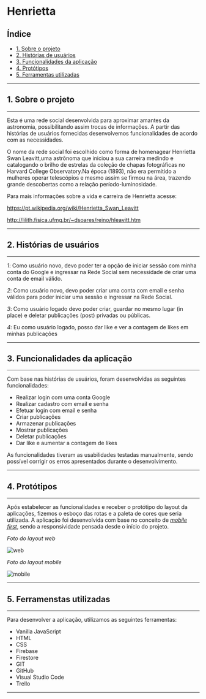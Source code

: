 # Henrietta

## Índice

* [1. Sobre o projeto](#1-sobre-o-projeto)
* [2. Histórias de usuários](#2-historias-de-usuarios)
* [3. Funcionalidades da aplicação](#3-funcionalidades-da-aplicação)
* [4. Protótipos](#4-prototipos)
* [5. Ferramentas utilizadas](#5-ferramentas-utilizadas)

***

## 1. Sobre o projeto
***

Esta é uma rede social desenvolvida para aproximar amantes da astronomia, possibilitando assim trocas de informações. A partir das histórias de usuários fornecidas desenvolvemos funcionalidades de acordo com as necessidades.

O nome da rede social foi escolhido como forma de homenagear Henrietta Swan Leavitt,uma astrônoma que iniciou a sua carreira medindo e catalogando o brilho de estrelas da coleção de chapas fotográficas no Harvard College Observatory.Na época (1893), não era permitido a mulheres operar telescópios e mesmo assim se firmou na área, trazendo grande descobertas como a relação período-luminosidade. 

Para mais informações sobre a vida e carreira de Henrietta acesse: 

https://pt.wikipedia.org/wiki/Henrietta_Swan_Leavitt

http://lilith.fisica.ufmg.br/~dsoares/reino/hleavitt.htm

***
## 2. Histórias de usuários
***

_1_: Como usuário novo, devo poder ter a opção de iniciar sessão com minha conta do Google e ingressar na Rede Social sem necessidade de criar uma conta de email válido.

_2_: Como usuário novo, devo poder criar uma conta com email e senha válidos para poder iniciar uma sessão e ingressar na Rede Social.

_3_: Como usuário logado devo poder criar, guardar no mesmo lugar (in place) e deletar publicações (post) privadas ou públicas.

_4_: Eu como usuário logado, posso dar like e ver a contagem de likes em minhas publicações

***
## 3. Funcionalidades da aplicação
***

Com base nas histórias de usuários, foram desenvolvidas as seguintes funcionalidades:

* Realizar login com uma conta Google
* Realizar cadastro com email e senha
* Efetuar login com email e senha
* Criar publicações
* Armazenar publicações
* Mostrar publicações
* Deletar publicações
* Dar like e aumentar a contagem de likes

As funcionalidades tiveram as usabilidades testadas manualmente, sendo possível corrigir os erros apresentados durante o desenvolvimento.

***
## 4. Protótipos
***

Após estabelecer as funcionalidades e receber o protótipo do layout da aplicações, fizemos o esboço das rotas e a paleta de cores que seria utilizada. A aplicação foi desenvolvida com base no conceito de [_mobile first_](ttps://tableless.com.br/obile-first-a-arte-de-pensar-cm-foco/), sendo a responsividade pensada desde o início do projeto.

_Foto do layout web_

![web]()

_Foto do layout mobile_

![mobile]()

***
## 5. Ferramenstas utilizadas
***

Para desenvolver a aplicação, utilizamos as seguintes ferramentas:

* Vanilla JavaScript
* HTML
* CSS
* Firebase
* Firestore
* GIT
* GitHub
* Visual Studio Code
* Trello

***